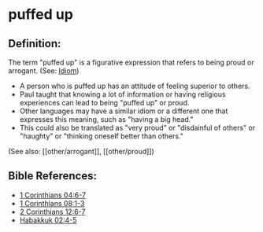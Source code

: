 # puffed up #

## Definition: ##

The term "puffed up" is a figurative expression that refers to being proud or arrogant. (See: [Idiom](en/ta-vol1/translate/man/figs-idiom))

* A person who is puffed up has an attitude of feeling superior to others.
* Paul taught that knowing a lot of information or having religious experiences can lead to being "puffed up" or proud.
* Other languages may have a similar idiom or a different one that expresses this meaning, such as "having a big head."
* This could also be translated as "very proud" or "disdainful of others" or "haughty" or "thinking oneself better than others."

(See also: [[other/arrogant]], [[other/proud]])

## Bible References: ##

* [1 Corinthians 04:6-7](en/tn/1co/help/04/06)
* [1 Corinthians 08:1-3](en/tn/1co/help/08/01)
* [2 Corinthians 12:6-7](en/tn/2co/help/12/06)
* [Habakkuk 02:4-5](en/tn/hab/help/02/04)